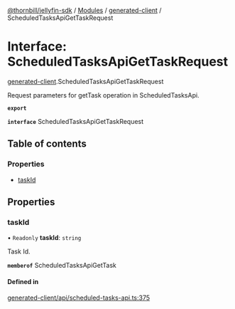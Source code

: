 [@thornbill/jellyfin-sdk](../README.md) / [Modules](../modules.md) / [generated-client](../modules/generated_client.md) / ScheduledTasksApiGetTaskRequest

# Interface: ScheduledTasksApiGetTaskRequest

[generated-client](../modules/generated_client.md).ScheduledTasksApiGetTaskRequest

Request parameters for getTask operation in ScheduledTasksApi.

**`export`**

**`interface`** ScheduledTasksApiGetTaskRequest

## Table of contents

### Properties

- [taskId](generated_client.ScheduledTasksApiGetTaskRequest.md#taskid)

## Properties

### taskId

• `Readonly` **taskId**: `string`

Task Id.

**`memberof`** ScheduledTasksApiGetTask

#### Defined in

[generated-client/api/scheduled-tasks-api.ts:375](https://github.com/thornbill/jellyfin-sdk-typescript/blob/eb13db7/src/generated-client/api/scheduled-tasks-api.ts#L375)
